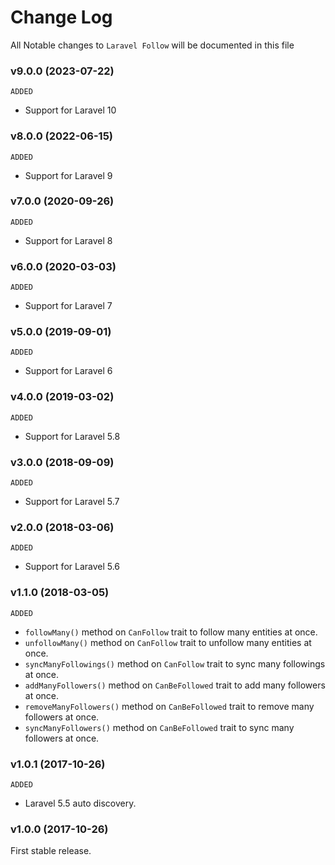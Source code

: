 # Change Log

All Notable changes to `Laravel Follow` will be documented in this file

### v9.0.0 (2023-07-22)

`ADDED`

- Support for Laravel 10

### v8.0.0 (2022-06-15)

`ADDED`

- Support for Laravel 9

### v7.0.0 (2020-09-26)

`ADDED`

- Support for Laravel 8

### v6.0.0 (2020-03-03)

`ADDED`

- Support for Laravel 7

### v5.0.0 (2019-09-01)

`ADDED`

- Support for Laravel 6

### v4.0.0 (2019-03-02)

`ADDED`

- Support for Laravel 5.8

### v3.0.0 (2018-09-09)

`ADDED`

- Support for Laravel 5.7

### v2.0.0 (2018-03-06)

`ADDED`

- Support for Laravel 5.6

### v1.1.0 (2018-03-05)

`ADDED`

- `followMany()` method on `CanFollow` trait to follow many entities at once.
- `unfollowMany()` method on `CanFollow` trait to unfollow many entities at once.
- `syncManyFollowings()` method on `CanFollow` trait to sync many followings at once.
- `addManyFollowers()` method on `CanBeFollowed` trait to add many followers at once.
- `removeManyFollowers()` method on `CanBeFollowed` trait to remove many followers at once.
- `syncManyFollowers()` method on `CanBeFollowed` trait to sync many followers at once.

### v1.0.1 (2017-10-26)

`ADDED`

- Laravel 5.5 auto discovery.

### v1.0.0 (2017-10-26)

First stable release.
